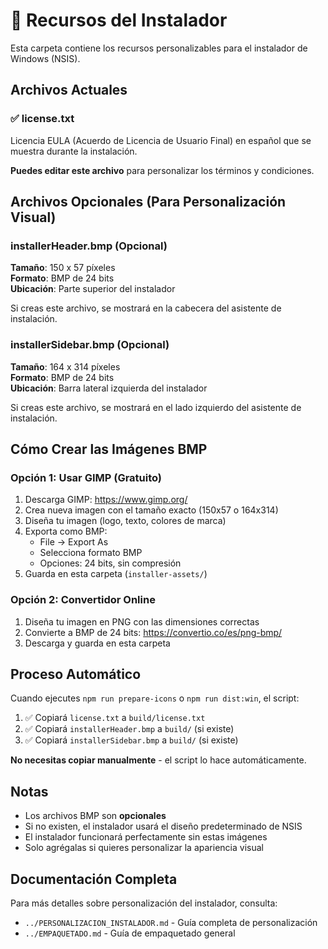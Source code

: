 # 📁 Recursos del Instalador

Esta carpeta contiene los recursos personalizables para el instalador de Windows (NSIS).

## Archivos Actuales

### ✅ license.txt
Licencia EULA (Acuerdo de Licencia de Usuario Final) en español que se muestra durante la instalación.

**Puedes editar este archivo** para personalizar los términos y condiciones.

## Archivos Opcionales (Para Personalización Visual)

### installerHeader.bmp (Opcional)
**Tamaño**: 150 x 57 píxeles  
**Formato**: BMP de 24 bits  
**Ubicación**: Parte superior del instalador  

Si creas este archivo, se mostrará en la cabecera del asistente de instalación.

### installerSidebar.bmp (Opcional)
**Tamaño**: 164 x 314 píxeles  
**Formato**: BMP de 24 bits  
**Ubicación**: Barra lateral izquierda del instalador  

Si creas este archivo, se mostrará en el lado izquierdo del asistente de instalación.

## Cómo Crear las Imágenes BMP

### Opción 1: Usar GIMP (Gratuito)
1. Descarga GIMP: https://www.gimp.org/
2. Crea nueva imagen con el tamaño exacto (150x57 o 164x314)
3. Diseña tu imagen (logo, texto, colores de marca)
4. Exporta como BMP:
   - File → Export As
   - Selecciona formato BMP
   - Opciones: 24 bits, sin compresión
5. Guarda en esta carpeta (`installer-assets/`)

### Opción 2: Convertidor Online
1. Diseña tu imagen en PNG con las dimensiones correctas
2. Convierte a BMP de 24 bits: https://convertio.co/es/png-bmp/
3. Descarga y guarda en esta carpeta

## Proceso Automático

Cuando ejecutes `npm run prepare-icons` o `npm run dist:win`, el script:

1. ✅ Copiará `license.txt` a `build/license.txt`
2. ✅ Copiará `installerHeader.bmp` a `build/` (si existe)
3. ✅ Copiará `installerSidebar.bmp` a `build/` (si existe)

**No necesitas copiar manualmente** - el script lo hace automáticamente.

## Notas

- Los archivos BMP son **opcionales**
- Si no existen, el instalador usará el diseño predeterminado de NSIS
- El instalador funcionará perfectamente sin estas imágenes
- Solo agrégalas si quieres personalizar la apariencia visual

## Documentación Completa

Para más detalles sobre personalización del instalador, consulta:
- `../PERSONALIZACION_INSTALADOR.md` - Guía completa de personalización
- `../EMPAQUETADO.md` - Guía de empaquetado general

